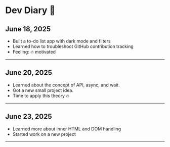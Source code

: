 # Dev Diary 📓

## June 18, 2025
- Built a to-do list app with dark mode and filters
- Learned how to troubleshoot GitHub contribution tracking
- Feeling: 🔥 motivated
---
## June 20, 2025
- Learned about the concept of API, async, and wait.
- Got a new small project idea.
- Time to apply this theory 🔥
---
## June 23, 2025
- Learned more about inner HTML and DOM handling
- Started work on a new project
---
